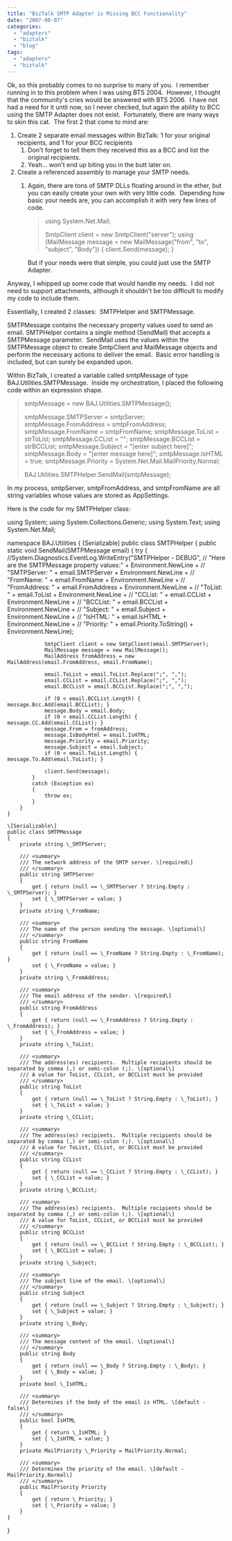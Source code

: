 ```yaml
---
title: "BizTalk SMTP Adapter is Missing BCC Functionality"
date: "2007-08-07"
categories: 
  - "adapters"
  - "biztalk"
  - "blog"
tags: 
  - "adapters"
  - "biztalk"
---
```


Ok, so this probably comes to no surprise to many of you.  I remember running in to this problem when I was using BTS 2004.  However, I thought that the community's cries would be answered with BTS 2006.  I have not had a need for it until now, so I never checked, but again the ability to BCC using the SMTP Adapter does not exist.  Fortunately, there are many ways to skin this cat.  The first 2 that come to mind are:

1. Create 2 separate email messages within BizTalk: 1 for your original recipients, and 1 for your BCC recipients
    1. Don't forget to tell them they received this as a BCC and list the original recipients.
    2. Yeah... won't end up biting you in the butt later on.
2. Create a referenced assembly to manage your SMTP needs.
    1. Again, there are tons of SMTP DLLs floating around in the ether, but you can easily create your own with very little code.  Depending how basic your needs are, you can accomplish it with very few lines of code.
        
        > using System.Net.Mail;
        > 
        > SmtpClient client = new SmtpClient("server"); using (MailMessage message = new MailMessage("from", "to", "subject", "Body")) { client.Send(message); }
        
        But if your needs were that simple, you could just use the SMTP Adapter.

Anyway, I whipped up some code that would handle my needs.  I did not need to support attachments, although it shouldn't be too difficult to modify my code to include them.

Essentially, I created 2 classes:  SMTPHelper and SMTPMessage.

SMTPMessage contains the necessary property values used to send an email. SMTPHelper contains a single method (SendMail) that accepts a SMTPMessage parameter.  SendMail uses the values within the SMTPMessage object to create SmtpClient and MailMessage objects and perform the necessary actions to deliver the email.  Basic error handling is included, but can surely be expanded upon.

Within BizTalk, I created a variable called smtpMessage of type BAJ.Utilities.SMTPMessage.  Inside my orchestration, I placed the following code within an expression shape.

> smtpMessage = new BAJ.Utilities.SMTPMessage();
> 
> smtpMessage.SMTPServer = smtpServer; smtpMessage.FromAddress = smtpFromAddress; smtpMessage.FromName = smtpFromName; smtpMessage.ToList = strToList; smtpMessage.CCList = ""; smtpMessage.BCCList = strBCCList; smtpMessage.Subject = "\[enter subject here\]"; smtpMessage.Body = "\[enter message here\]"; smtpMessage.IsHTML = true; smtpMessage.Priority = System.Net.Mail.MailPriority.Normal;
> 
> BAJ.Utilities.SMTPHelper.SendMail(smtpMessage);

In my process, smtpServer, smtpFromAddress, and smtpFromName are all string variables whose values are stored as AppSettings.

Here is the code for my SMTPHelper class:

using System;
using System.Collections.Generic;
using System.Text;
using System.Net.Mail;

namespace BAJ.Utilities
{
    \[Serializable\]
    public class SMTPHelper
    {
        public static void SendMail(SMTPMessage email)
        {
            try
            {
                //System.Diagnostics.EventLog.WriteEntry("SMTPHelper - DEBUG",
                //    "Here are the SMTPMessage property values:" + Environment.NewLine +
                //    "SMTPServer: " + email.SMTPServer + Environment.NewLine +
                //    "FromName: " + email.FromName + Environment.NewLine +
                //    "FromAddress: " + email.FromAddress + Environment.NewLine +
                //    "ToList: " + email.ToList + Environment.NewLine +
                //    "CCList: " + email.CCList + Environment.NewLine +
                //    "BCCList: " + email.BCCList + Environment.NewLine +
                //    "Subject: " + email.Subject + Environment.NewLine +
                //    "IsHTML: " + email.IsHTML + Environment.NewLine +
                //    "Priority: " + email.Priority.ToString() + Environment.NewLine);

                SmtpClient client = new SmtpClient(email.SMTPServer);
                MailMessage message = new MailMessage();
                MailAddress fromAddress = new MailAddress(email.FromAddress, email.FromName);

                email.ToList = email.ToList.Replace(";", ",");
                email.CCList = email.CCList.Replace(";", ",");
                email.BCCList = email.BCCList.Replace(";", ",");

                if (0 < email.BCCList.Length) { message.Bcc.Add(email.BCCList); }
                message.Body = email.Body;
                if (0 < email.CCList.Length) { message.CC.Add(email.CCList); }
                message.From = fromAddress;
                message.IsBodyHtml = email.IsHTML;
                message.Priority = email.Priority;
                message.Subject = email.Subject;
                if (0 < email.ToList.Length) { message.To.Add(email.ToList); }

                client.Send(message);
            }
            catch (Exception ex)
            {
                throw ex;
            }
        }
    }

    \[Serializable\]
    public class SMTPMessage
    {
        private string \_SMTPServer;

        /// <summary>
        /// The network address of the SMTP server. \[required\]
        /// </summary>
        public string SMTPServer
        {
            get { return (null == \_SMTPServer ? String.Empty : \_SMTPServer); }
            set { \_SMTPServer = value; }
        }
        private string \_FromName;

        /// <summary>
        /// The name of the person sending the message. \[optional\]
        /// </summary>
        public string FromName
        {
            get { return (null == \_FromName ? String.Empty : \_FromName); }
            set { \_FromName = value; }
        }
        private string \_FromAddress;

        /// <summary>
        /// The email address of the sender. \[required\]
        /// </summary>
        public string FromAddress
        {
            get { return (null == \_FromAddress ? String.Empty : \_FromAddress); }
            set { \_FromAddress = value; }
        }
        private string \_ToList;

        /// <summary>
        /// The address(es) recipients.  Multiple recipients should be separated by comma (,) or semi-colon (;). \[optional\]
        /// A value for ToList, CCList, or BCCList must be provided
        /// </summary>
        public string ToList
        {
            get { return (null == \_ToList ? String.Empty : \_ToList); }
            set { \_ToList = value; }
        }
        private string \_CCList;

        /// <summary>
        /// The address(es) recipients.  Multiple recipients should be separated by comma (,) or semi-colon (;). \[optional\]
        /// A value for ToList, CCList, or BCCList must be provided
        /// </summary>
        public string CCList
        {
            get { return (null == \_CCList ? String.Empty : \_CCList); }
            set { \_CCList = value; }
        }
        private string \_BCCList;

        /// <summary>
        /// The address(es) recipients.  Multiple recipients should be separated by comma (,) or semi-colon (;). \[optional\]
        /// A value for ToList, CCList, or BCCList must be provided
        /// </summary>
        public string BCCList
        {
            get { return (null == \_BCCList ? String.Empty : \_BCCList); }
            set { \_BCCList = value; }
        }
        private string \_Subject;

        /// <summary>
        /// The subject line of the email. \[optional\]
        /// </summary>
        public string Subject
        {
            get { return (null == \_Subject ? String.Empty : \_Subject); }
            set { \_Subject = value; }
        }
        private string \_Body;

        /// <summary>
        /// The message content of the email. \[optional\]
        /// </summary>
        public string Body
        {
            get { return (null == \_Body ? String.Empty : \_Body); }
            set { \_Body = value; }
        }
        private bool \_IsHTML;

        /// <summary>
        /// Determines if the body of the email is HTML. \[default - false\]
        /// </summary>
        public bool IsHTML
        {
            get { return \_IsHTML; }
            set { \_IsHTML = value; }
        }
        private MailPriority \_Priority = MailPriority.Normal;

        /// <summary>
        /// Determines the priority of the email. \[default - MailPriority.Normal\]
        /// </summary>
        public MailPriority Priority
        {
            get { return \_Priority; }
            set { \_Priority = value; }
        }
    }
}
